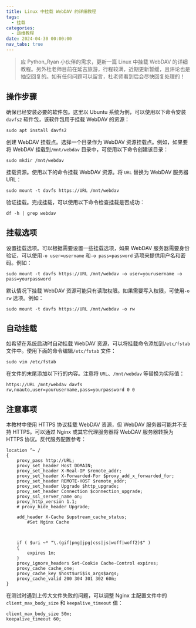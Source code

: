 ```yaml
---
title: Linux 中挂载 WebDAV 的详细教程
tags:
  - 挂载
categories:
  - 运维教程
date: 2024-04-30 00:00:00
nav_tabs: true
---
```


> 应 Python_Ryan 小伙伴的需求，更新一篇 Linux 中挂载 WebDAV 的详细教程。另外杜老师目前在延吉旅游，行程较满，近期更新暂缓，且评论也是抽空回复的。如有任何问题可以留言，杜老师看到后会尽快回复处理的！

<!-- more -->

## 操作步骤

确保已经安装必要的软件包。这里以 Ubuntu 系统为例，可以使用以下命令安装 `davfs2` 软件包，该软件包用于挂载 WebDAV 的资源：

```
sudo apt install davfs2
```

创建 WebDAV 挂载点。选择一个目录作为 WebDAV 资源挂载点。例如，如果要将 WebDAV 挂载到`/mnt/webdav` 目录中，可使用以下命令创建该目录：

```
sudo mkdir /mnt/webdav
```

挂载资源。使用以下的命令挂载 WebDAV 资源。将 `URL` 替换为 WebDAV 服务器 URL：

```
sudo mount -t davfs https://URL /mnt/webdav
```

验证挂载。完成挂载，可以使用以下命令检查挂载是否成功：

```
df -h | grep webdav
```

## 挂载选项

设置挂载选项。可以根据需要设置一些挂载选项，如果 WebDAV 服务器需要身份验证，可以使用`-o user=username` 和`-o pass=password` 选项来提供用户名和密码。例如：

```
sudo mount -t davfs https://URL /mnt/webdav -o user=yourusername -o pass=yourpassword
```

默认情况下挂载 WebDAV 资源可能只有读取权限。如果需要写入权限，可使用`-o rw` 选项。例如：

```
sudo mount -t davfs https://URL /mnt/webdav -o rw
```

## 自动挂载

如希望在系统启动时自动挂载 WebDAV 资源，可以将挂载命令添加到`/etc/fstab` 文件中。使用下面的命令编辑`/etc/fstab` 文件：

```
sudo vim /etc/fstab
```

在文件的末尾添加以下行的内容。注意将 `URL`、`/mnt/webdav` 等替换为实际值：

```
https://URL /mnt/webdav davfs rw,noauto,user=yourusername,pass=yourpassword 0 0
```

## 注意事项

本教材中使用 HTTPS 协议挂载 WebDAV 资源，但 WebDAV 服务器可能并不支持 HTTPS。可以通过 Nginx 或其它代理服务器将 WebDAV 服务器转换为 HTTPS 协议。反代服务配置参考：

```
location ^~ /
{
    proxy_pass http://URL;
    proxy_set_header Host DOMAIN;
    proxy_set_header X-Real-IP $remote_addr;
    proxy_set_header X-Forwarded-For $proxy_add_x_forwarded_for;
    proxy_set_header REMOTE-HOST $remote_addr;
    proxy_set_header Upgrade $http_upgrade;
    proxy_set_header Connection $connection_upgrade;
    proxy_ssl_server_name on;
    proxy_http_version 1.1;
    # proxy_hide_header Upgrade;

    add_header X-Cache $upstream_cache_status;
		#Set Nginx Cache



    if ( $uri ~* "\.(gif|png|jpg|css|js|woff|woff2)$" )
    {
        expires 1m;
    }
    proxy_ignore_headers Set-Cookie Cache-Control expires;
    proxy_cache cache_one;
    proxy_cache_key $host$uri$is_args$args;
    proxy_cache_valid 200 304 301 302 60m;
}
```

在测试时遇到上传大文件失败的问题，可以调整 Nginx 主配置文件中的 `client_max_body_size` 和 `keepalive_timeout` 值：

```
client_max_body_size 50m;
keepalive_timeout 60;
```